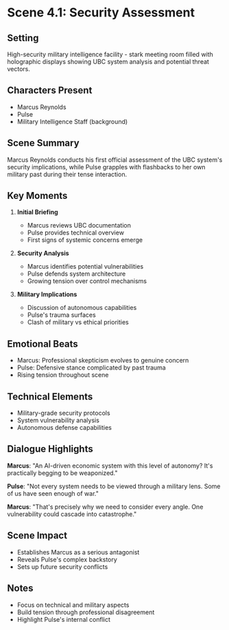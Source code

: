 # Scene 4.1: Security Assessment

## Setting
High-security military intelligence facility - stark meeting room filled with holographic displays showing UBC system analysis and potential threat vectors.

## Characters Present
- Marcus Reynolds
- Pulse
- Military Intelligence Staff (background)

## Scene Summary
Marcus Reynolds conducts his first official assessment of the UBC system's security implications, while Pulse grapples with flashbacks to her own military past during their tense interaction.

## Key Moments
1. **Initial Briefing**
   - Marcus reviews UBC documentation
   - Pulse provides technical overview
   - First signs of systemic concerns emerge

2. **Security Analysis**
   - Marcus identifies potential vulnerabilities
   - Pulse defends system architecture
   - Growing tension over control mechanisms

3. **Military Implications**
   - Discussion of autonomous capabilities
   - Pulse's trauma surfaces
   - Clash of military vs ethical priorities

## Emotional Beats
- Marcus: Professional skepticism evolves to genuine concern
- Pulse: Defensive stance complicated by past trauma
- Rising tension throughout scene

## Technical Elements
- Military-grade security protocols
- System vulnerability analysis
- Autonomous defense capabilities

## Dialogue Highlights
**Marcus**: "An AI-driven economic system with this level of autonomy? It's practically begging to be weaponized."

**Pulse**: "Not every system needs to be viewed through a military lens. Some of us have seen enough of war."

**Marcus**: "That's precisely why we need to consider every angle. One vulnerability could cascade into catastrophe."

## Scene Impact
- Establishes Marcus as a serious antagonist
- Reveals Pulse's complex backstory
- Sets up future security conflicts

## Notes
- Focus on technical and military aspects
- Build tension through professional disagreement
- Highlight Pulse's internal conflict

